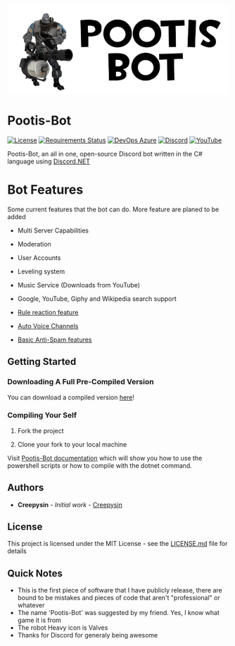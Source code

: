 ![Pootis-Bot Icon](icon.jpg)

# Pootis-Bot 

[![License](https://img.shields.io/github/license/creepysin/Pootis-Bot.svg?style=flat-square)](https://github.com/Creepysin/Pootis-Bot/blob/master/LICENSE.md)
[![Requirements Status](https://img.shields.io/requires/github/Creepysin/Pootis-Bot?style=flat-square)](https://requires.io/github/Creepysin/Pootis-Bot/requirements/?branch=master)
[![DevOps Azure](https://img.shields.io/azure-devops/build/Creepysin/f4979e7e-719b-4d5b-8d84-25004a75702b/1?style=flat-square)](https://dev.azure.com/Creepysin/Pootis-Bot)
[![Discord](https://img.shields.io/badge/Discord-Creepysin-7289da.svg?style=flat-square&logo=discord)](https://discord.creepysin.com) 
[![YouTube](https://img.shields.io/badge/Youtube-Creepysin-red.svg?style=flat-square&logo=youtube)](https://www.youtube.com/Creepysin)

Pootis-Bot, an all in one, open-source Discord bot written in the C# language using [Discord.NET](https://github.com/RogueException/Discord.Net)

# Bot Features

Some current features that the bot can do. More feature are planed to be added

- Multi Server Capabilities

- Moderation

- User Accounts

- Leveling system

- Music Service (Downloads from YouTube)

- Google, YouTube, Giphy and Wikipedia search support

- [Rule reaction feature](https://pootis-bot.creepysin.com/server-setup/rulereaction/)

- [Auto Voice Channels](https://pootis-bot.creepysin.com/server-setup/auto-vc/)

- [Basic Anti-Spam features](https://pootis-bot.creepysin.com/server-setup/anti-spam/)

## Getting Started

### Downloading A Full Pre-Compiled Version

You can download a compiled version [here](https://pootis-bot.creepysin.com/download/all)!

### Compiling Your Self

1. Fork the project

2. Clone your fork to your local machine

Visit [Pootis-Bot documentation](https://pootis-bot.creepysin.com/dev/building/) which will show you how to use the powershell scripts or how to compile with the dotnet command.

## Authors

* **Creepysin** - *Initial work* - [Creepysin](https://github.com/Creepysin)

## License

This project is licensed under the MIT License - see the [LICENSE.md](https://github.com/Creepysin/Pootis-Bot/blob/master/LICENSE.md) file for details

## Quick Notes

* This is the first piece of software that I have publicly release, there are bound to be mistakes and pieces of code that aren't "professional" or whatever
* The name 'Pootis-Bot' was suggested by my friend. Yes, I know what game it is from
* The robot Heavy icon is Valves
* Thanks for Discord for generaly being awesome
